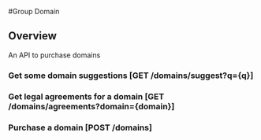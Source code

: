 #Group Domain

## Overview
An API to purchase domains

### Get some domain suggestions [GET /domains/suggest?q={q}]
<!-- include(tests/domain/suggest.md) -->

### Get legal agreements for a domain [GET /domains/agreements?domain={domain}]
<!-- include(tests/domain/agreements.md) -->

### Purchase a domain [POST /domains]
<!-- include(tests/domain/purchase.md) -->





